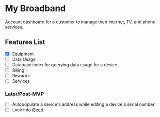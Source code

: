 # My Broadband

Account dashboard for a customer to manage their internet, TV, and phone services.


## Features List

- [X] Equipment
- [ ] Data Usage
- [ ] Database index for querying data usage for a device.
- [ ] Billing
- [ ] Rewards
- [ ] Services

### Later/Post-MVP

- [ ] Autopopulate a device's address while editing a device's serial number.
- [ ] Look into [iSeed](https://github.com/orangehill/iseed)
